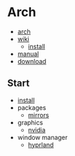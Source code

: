 # Arch

- [arch](https://archlinux.org/)
- [wiki](https://wiki.archlinux.org/)
  - [install](https://wiki.archlinux.org/title/Installation_guide)
- [manual](https://man.archlinux.org/)
- [download](https://archlinux.org/download/)

## Start

- [install](install.md)
- packages
  - [mirrors](mirrors.md)
- graphics
  - [nvidia](nvidia.md)
- window manager
  - [hyprland](hyprland.md)

